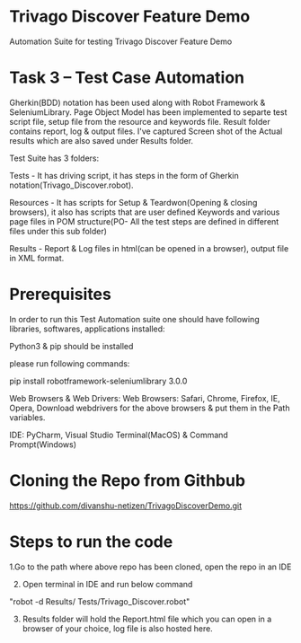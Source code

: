 # Trivago Discover Feature Demo
Automation Suite for testing Trivago Discover Feature Demo

# Task 3 – Test Case Automation

Gherkin(BDD) notation has been used along with Robot Framework & SeleniumLibrary. Page Object Model has been implemented to separte test script file, setup file from the resource and keywords file. Result folder contains report, log & output files. I've captured Screen shot of the Actual results which are also saved under Results folder.

Test Suite has 3 folders:

Tests - It has driving script, it has steps in the form of Gherkin notation(Trivago_Discover.robot).

Resources - It has scripts for Setup & Teardwon(Opening & closing browsers), it also has scripts that are user defined Keywords and various page files in POM structure(PO- All the test steps are defined in different files under this sub folder)

Results - Report & Log files in html(can be opened in a browser), output file in XML format.


# Prerequisites

In order to run this Test Automation suite one should have following libraries, softwares, applications installed:

Python3 & pip should be installed

please run following commands: 

pip install robotframework-seleniumlibrary 3.0.0

Web Browsers & Web Drivers: Web Browsers: Safari, Chrome, Firefox, IE, Opera, Download webdrivers for the above browsers & put them in the Path variables.

IDE: PyCharm, Visual Studio Terminal(MacOS) & Command Prompt(Windows)

# Cloning the Repo from Githbub
https://github.com/divanshu-netizen/TrivagoDiscoverDemo.git

# Steps to run the code

1.Go to the path where above repo has been cloned, open the repo in an IDE

2. Open terminal in IDE and run below command

"robot -d Results/ Tests/Trivago_Discover.robot"

3. Results folder will hold the Report.html file which you can open in a browser of your choice, log file is also hosted here.
